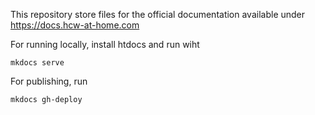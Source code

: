This repository store files for the official documentation available under
https://docs.hcw-at-home.com

For running locally, install htdocs and run wiht

```
mkdocs serve
```

For publishing, run

```
mkdocs gh-deploy
```